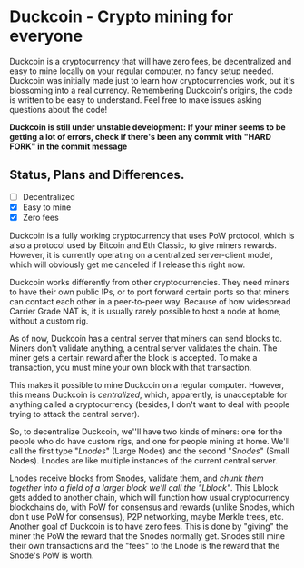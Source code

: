 # Duckcoin - Crypto mining for everyone

Duckcoin is a cryptocurrency that will have zero fees, be decentralized and easy to mine locally on your regular computer, no fancy setup needed. Duckcoin was initially made just to learn how cryptocurrencies work, but it's blossoming into a real currency. Remembering Duckcoin's origins, the code is written to be easy to understand. Feel free to make issues asking questions about the code!

**Duckcoin is still under unstable development: If your miner seems to be getting a lot of errors, check if there's been any commit with "HARD FORK" in the commit message**

## Status, Plans and Differences.
- [ ] Decentralized
- [x] Easy to mine
- [x] Zero fees

Duckcoin is a fully working cryptocurrency that uses PoW protocol, which is also a protocol used by Bitcoin and Eth Classic, to give miners rewards. However, it is currently operating on a centralized server-client model, which will obviously get me canceled if I release this right now. 

Duckcoin works differently from other cryptocurrencies. They need miners to have their own public IPs, or to port forward certain ports so that miners can contact each other in a peer-to-peer way. Because of how widespread Carrier Grade NAT is, it is usually rarely possible to host a node at home, without a custom rig. 

As of now, Duckcoin has a central server that miners can send blocks to. Miners don't validate anything, a central server validates the chain. The miner gets a certain reward after the block is accepted. To make a transaction, you must mine your own block with that transaction. 

This makes it possible to mine Duckcoin on a regular computer. However, this means Duckcoin is _centralized_, which, apparently, is unacceptable for anything called a cryptocurrency (besides, I don't want to deal with people trying to attack the central server).

So, to decentralize Duckcoin, we''ll have two kinds of miners: one for the people who do have custom rigs, and one for people mining at home. We'll call the first type "_Lnodes_" (Large Nodes) and the second "_Snodes_" (Small Nodes). Lnodes are like multiple instances of the current central server. 

Lnodes receive blocks from Snodes, validate them, and _chunk them together into a field of a larger block we'll call the "Lblock"_. This Lblock gets added to another chain, which will function how usual cryptocurrency blockchains do, with PoW for consensus and rewards (unlike Snodes, which don't use PoW for consensus), P2P networking, maybe Merkle trees, etc. Another goal of Duckcoin is to have zero fees. This is done by "giving" the miner the PoW the reward that the Snodes normally get. Snodes still mine their own transactions and the "fees" to the Lnode is the reward that the Snode's PoW is worth.


